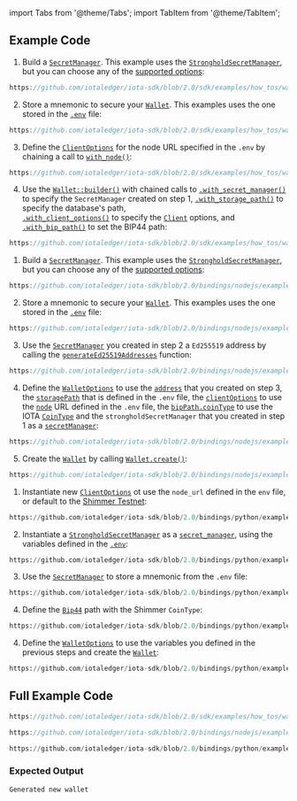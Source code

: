 import Tabs from '@theme/Tabs';
import TabItem from '@theme/TabItem';

## Example Code

<Tabs groupId="language" queryString>
<TabItem value="rust" label="Rust">

1. Build
   a [`SecretManager`](file:///home/lucas/Documents/IOTA/iota-sdk/target/doc/iota_sdk/client/secret/enum.SecretManager.html).
   This example uses
   the [`StrongholdSecretManager`](file:///home/lucas/Documents/IOTA/iota-sdk/target/doc/iota_sdk/client/secret/stronghold/type.StrongholdSecretManager.html),
   but you can choose any of
   the [supported options](file:///home/lucas/Documents/IOTA/iota-sdk/target/doc/iota_sdk/client/secret/enum.SecretManagerDto.html):

<div className={'hide-code-block-extras'}>

```rust reference
https://github.com/iotaledger/iota-sdk/blob/2.0/sdk/examples/how_tos/wallet/create_wallet.rs#L38-l40
```

</div>

2. Store a mnemonic to secure
   your [`Wallet`](file:///home/lucas/Documents/IOTA/iota-sdk/target/doc/iota_sdk/wallet/core/struct.Wallet.html). This
   examples uses the one stored in
   the [`.env`](https://github.com/iotaledger/iota-sdk/blob/2.0/sdk/examples/.env.example#L7-L8) file:

<div className={'hide-code-block-extras'}>

```rust reference
https://github.com/iotaledger/iota-sdk/blob/2.0/sdk/examples/how_tos/wallet/create_wallet.rs#L46
```

</div>

3. Define
   the [`ClientOptions`](file:///home/lucas/Documents/IOTA/iota-sdk/target/doc/iota_sdk/wallet/core/struct.Wallet.html#method.client_options)
   for the node URL specified in the `.env` by chaining a call
   to [`with_node()`](file:///home/lucas/Documents/IOTA/iota-sdk/target/doc/iota_sdk/client/builder/struct.ClientBuilder.html#method.with_node):

<div className={'hide-code-block-extras'}>

```rust reference
https://github.com/iotaledger/iota-sdk/blob/2.0/sdk/examples/how_tos/wallet/create_wallet.rs#L48
```

</div>

4. Use
   the [`Wallet::builder()`](file:///home/lucas/Documents/IOTA/iota-sdk/target/doc/iota_sdk/wallet/core/struct.WalletBuilder.html)
   with chained calls to
   [`.with_secret_manager()`](file:///home/lucas/Documents/IOTA/iota-sdk/target/doc/iota_sdk/wallet/core/builder/struct.WalletBuilder.html#method.with_secret_manager)
   to specify the `SecretManager` created on step 1,
   [`.with_storage_path()`](file:///home/lucas/Documents/IOTA/iota-sdk/target/doc/iota_sdk/wallet/core/builder/struct.WalletBuilder.html#method.with_storage_path)
   to specify the database's path,  
   [`.with_client_options()`](file:///home/lucas/Documents/IOTA/iota-sdk/target/doc/iota_sdk/wallet/core/builder/struct.WalletBuilder.html#method.with_client_options)
   to specify
   the [`Client`](file:///home/lucas/Documents/IOTA/iota-sdk/target/doc/iota_sdk/client/core/struct.Client.html)
   options, and
   [`.with_bip_path()`](file:///home/lucas/Documents/IOTA/iota-sdk/target/doc/iota_sdk/wallet/core/builder/struct.WalletBuilder.html#method.with_bip_path)
   to set the BIP44 path:

<div className={'hide-code-block-extras'}>

```rust reference
https://github.com/iotaledger/iota-sdk/blob/2.0/sdk/examples/how_tos/wallet/create_wallet.rs#L51-L57
```

</div>

</TabItem>
<TabItem value="typescript-node" label="Typescript (Node.js)">

1. Build
   a [`SecretManager`](http://localhost:3000/iota-sdk/2.0/references/nodejs/classes/SecretManager/).
   This example uses
   the [`StrongholdSecretManager`](http://localhost:3000/iota-sdk/2.0/references/nodejs/interfaces/StrongholdSecretManager/),
   but you can choose any of
   the [supported options](http://localhost:3000/iota-sdk/2.0/references/nodejs/api_ref/#secretmanagertype):

<div className={'hide-code-block-extras'}>

```typescript reference
https://github.com/iotaledger/iota-sdk/blob/2.0/bindings/nodejs/examples/how_tos/wallet/create-wallet.ts#L33-L40
```

</div>

2. Store a mnemonic to secure
   your [`Wallet`](http://localhost:3000/iota-sdk/2.0/references/nodejs/classes/Wallet/). This
   examples uses the one stored in
   the [`.env`](https://github.com/iotaledger/iota-sdk/blob/2.0/bindings/nodejs/examples/.env.example#L7-L8) file:

<div className={'hide-code-block-extras'}>

```typescript reference
https://github.com/iotaledger/iota-sdk/blob/2.0/bindings/nodejs/examples/how_tos/wallet/create-wallet.ts#L45
```

</div>

3. Use the [`SecretManager`](http://localhost:3000/iota-sdk/2.0/references/nodejs/classes/SecretManager/) you created in
   step 2 a `Ed255519` address by calling
   the [`generateEd25519Addresses`](http://localhost:3000/iota-sdk/2.0/references/nodejs/classes/SecretManager/#generateed25519addresses)
   function:

<div className={'hide-code-block-extras'}>

```typescript reference
https://github.com/iotaledger/iota-sdk/blob/2.0/bindings/nodejs/examples/how_tos/wallet/create-wallet.ts#L47-L55
```

</div>

4. Define the [`WalletOptions`](http://localhost:3000/iota-sdk/2.0/references/nodejs/interfaces/WalletOptions/) to use
   the [`address`](http://localhost:3000/iota-sdk/2.0/references/nodejs/interfaces/WalletOptions/#address) that you
   created on step 3,
   the [`storagePath`](http://localhost:3000/iota-sdk/2.0/references/nodejs/interfaces/WalletOptions/#storagepath) that
   is defined in
   the `.env` file,
   the [`clientOptions`](http://localhost:3000/iota-sdk/2.0/references/nodejs/interfaces/WalletOptions/#clientoptions)
   to use the [`node`](http://localhost:3000/iota-sdk/2.0/references/nodejs/interfaces/INode/) URL defined in the `.env`
   file,
   the [`bipPath.coinType`](http://localhost:3000/iota-sdk/2.0/references/nodejs/interfaces/WalletOptions/#bippath)
   to use the IOTA [`CoinType`](http://localhost:3000/iota-sdk/2.0/references/nodejs/interfaces/Bip44/#cointype) and
   the `strongholdSecretManager` that you created in step 1 as
   a [`secretManager`](http://localhost:3000/iota-sdk/2.0/references/nodejs/interfaces/WalletOptions/#secretmanager):

<div className={'hide-code-block-extras'}>

```typescript reference
https://github.com/iotaledger/iota-sdk/blob/2.0/bindings/nodejs/examples/how_tos/wallet/create-wallet.ts#L57-L67
```

</div>

5. Create the [`Wallet`](http://localhost:3000/iota-sdk/2.0/references/nodejs/classes/Wallet/) by
   calling [`Wallet.create()`](http://localhost:3000/iota-sdk/2.0/references/nodejs/classes/Wallet/#create):

<div className={'hide-code-block-extras'}>

```typescript reference
https://github.com/iotaledger/iota-sdk/blob/2.0/bindings/nodejs/examples/how_tos/wallet/create-wallet.ts#L69
```

</div>

</TabItem>
<TabItem value="python" label="Python">

1. Instantiate
   new [`ClientOptions`](http://localhost:3000/iota-sdk/2.0/references/python/iota_sdk/types/client_options/) ot
   use the `node_url` defined in the `env` file, or default to
   the [Shimmer Testnet](https://wiki.iota.org/build/networks-endpoints/#public-testnet):

<div className={'hide-code-block-extras'}>

```python reference
https://github.com/iotaledger/iota-sdk/blob/2.0/bindings/python/examples/how_tos/wallet/create_wallet.py#L11-L12
```

</div>

2. Instantiate
   a [`StrongholdSecretManager`](http://localhost:3000/iota-sdk/2.0/references/python/iota_sdk/secret_manager/#strongholdsecretmanager-objects)
   as a [`secret_manager`](http://localhost:3000/iota-sdk/2.0/references/python/iota_sdk/secret_manager), using the
   variables defined in
   the [`.env`](https://github.com/iotaledger/iota-sdk/blob/2.0/bindings/python/examples/.env.example):

<div className={'hide-code-block-extras'}>

```python reference
https://github.com/iotaledger/iota-sdk/blob/2.0/bindings/python/examples/how_tos/wallet/create_wallet.py#L11-L12
```

</div>

3. Use
   the [`SecretManager`](http://localhost:3000/iota-sdk/2.0/references/python/iota_sdk/secret_manager/)
   to store a mnemonic from the `.env` file:

<div className={'hide-code-block-extras'}>

```python reference
https://github.com/iotaledger/iota-sdk/blob/2.0/bindings/python/examples/how_tos/wallet/create_wallet.py#L23
```

</div>

4. Define the [`Bip44`](http://localhost:3000/iota-sdk/2.0/references/python/iota_sdk/types/signature/#bip44-objects)
   path
   with the Shimmer `CoinType`:

<div className={'hide-code-block-extras'}>

```python reference
https://github.com/iotaledger/iota-sdk/blob/2.0/bindings/python/examples/how_tos/wallet/create_wallet.py#L25-L27
```

</div>

4. Define
   the [`WalletOptions`](http://localhost:3000/iota-sdk/2.0/references/python/iota_sdk/wallet/#walletoptions-objects) to
   use the variables you defined in the previous steps and create
   the [`Wallet`](http://localhost:3000/iota-sdk/2.0/references/python/iota_sdk/wallet/):

<div className={'hide-code-block-extras'}>

```python reference
https://github.com/iotaledger/iota-sdk/blob/2.0/bindings/python/examples/how_tos/wallet/create_wallet.py#L29-L36
```

</div>

</TabItem>
</Tabs>

## Full Example Code

<Tabs groupId="language" queryString>
<TabItem value="rust" label="Rust">

```rust reference
https://github.com/iotaledger/iota-sdk/blob/2.0/sdk/examples/how_tos/wallet/create_wallet.rs
```

</TabItem>
<TabItem value="typescript-node" label="Typescript (Node.js)">

```typescript reference
https://github.com/iotaledger/iota-sdk/blob/2.0/bindings/nodejs/examples/how_tos/wallet/create-wallet.ts
```

</TabItem>
<TabItem value="python" label="Python">

```python reference
https://github.com/iotaledger/iota-sdk/blob/2.0/bindings/python/examples/how_tos/wallet/create_wallet.py
```

</TabItem>
</Tabs>

### Expected Output

```
Generated new wallet
```